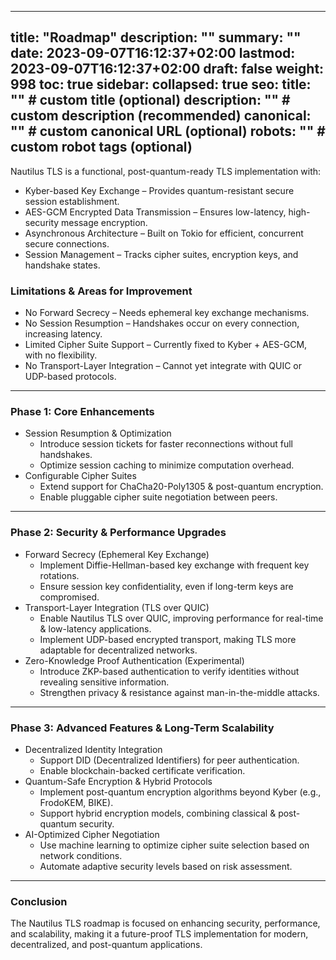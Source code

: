 
---
title: "Roadmap"
description: ""
summary: ""
date: 2023-09-07T16:12:37+02:00
lastmod: 2023-09-07T16:12:37+02:00
draft: false
weight: 998
toc: true
sidebar:
  collapsed: true
seo:
  title: "" # custom title (optional)
  description: "" # custom description (recommended)
  canonical: "" # custom canonical URL (optional)
  robots: "" # custom robot tags (optional)
---


Nautilus TLS is a functional, post-quantum-ready TLS implementation with:

- Kyber-based Key Exchange – Provides quantum-resistant secure session establishment.
- AES-GCM Encrypted Data Transmission – Ensures low-latency, high-security message encryption.
- Asynchronous Architecture – Built on Tokio for efficient, concurrent secure connections.
- Session Management – Tracks cipher suites, encryption keys, and handshake states.

### Limitations & Areas for Improvement

- No Forward Secrecy – Needs ephemeral key exchange mechanisms.
- No Session Resumption – Handshakes occur on every connection, increasing latency.
- Limited Cipher Suite Support – Currently fixed to Kyber + AES-GCM, with no flexibility.
- No Transport-Layer Integration – Cannot yet integrate with QUIC or UDP-based protocols.

---

### Phase 1: Core Enhancements

- Session Resumption & Optimization
    - Introduce session tickets for faster reconnections without full handshakes.
    - Optimize session caching to minimize computation overhead.
- Configurable Cipher Suites
    - Extend support for ChaCha20-Poly1305 & post-quantum encryption.
    - Enable pluggable cipher suite negotiation between peers.

---

### Phase 2: Security & Performance Upgrades

- Forward Secrecy (Ephemeral Key Exchange)
    - Implement Diffie-Hellman-based key exchange with frequent key rotations.
    - Ensure session key confidentiality, even if long-term keys are compromised.
- Transport-Layer Integration (TLS over QUIC)
    - Enable Nautilus TLS over QUIC, improving performance for real-time & low-latency applications.
    - Implement UDP-based encrypted transport, making TLS more adaptable for decentralized networks.
- Zero-Knowledge Proof Authentication (Experimental)
    - Introduce ZKP-based authentication to verify identities without revealing sensitive information.
    - Strengthen privacy & resistance against man-in-the-middle attacks.

---

### Phase 3: Advanced Features & Long-Term Scalability

- Decentralized Identity Integration
    - Support DID (Decentralized Identifiers) for peer authentication.
    - Enable blockchain-backed certificate verification.
- Quantum-Safe Encryption & Hybrid Protocols
    - Implement post-quantum encryption algorithms beyond Kyber (e.g., FrodoKEM, BIKE).
    - Support hybrid encryption models, combining classical & post-quantum security.
- AI-Optimized Cipher Negotiation
    - Use machine learning to optimize cipher suite selection based on network conditions.
    - Automate adaptive security levels based on risk assessment.

---

### Conclusion

The Nautilus TLS roadmap is focused on enhancing security, performance, and scalability, making it a future-proof TLS implementation for modern, decentralized, and post-quantum applications.

